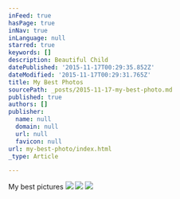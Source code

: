 ```yaml
---
inFeed: true
hasPage: true
inNav: true
inLanguage: null
starred: true
keywords: []
description: Beautiful Child
datePublished: '2015-11-17T00:29:35.852Z'
dateModified: '2015-11-17T00:29:31.765Z'
title: My Best Photos
sourcePath: _posts/2015-11-17-my-best-photo.md
published: true
authors: []
publisher:
  name: null
  domain: null
  url: null
  favicon: null
url: my-best-photo/index.html
_type: Article

---
```

My best pictures
![](https://the-grid-user-content.s3-us-west-2.amazonaws.com/f1d7cd6c-b188-4d0e-82b0-5555fd947f4b.jpg)
![](https://the-grid-user-content.s3-us-west-2.amazonaws.com/318605b5-fb1b-4c15-9996-8329ff926599.jpg)
![](https://the-grid-user-content.s3-us-west-2.amazonaws.com/a1af9639-ffbc-4015-9d2f-cfc9bcbb7f11.jpg)